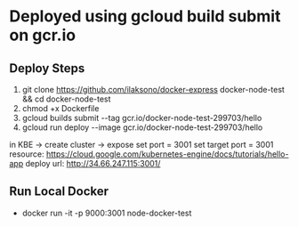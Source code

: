 # Deployed using gcloud build submit on gcr.io

## Deploy Steps
1. git clone https://github.com/ilaksono/docker-express docker-node-test && cd docker-node-test
2. chmod +x Dockerfile 
3. gcloud builds submit --tag gcr.io/docker-node-test-299703/hello
4. gcloud run deploy --image gcr.io/docker-node-test-299703/hello

in KBE -> create cluster -> expose 
set port = 3001
set target port = 3001 
resource: https://cloud.google.com/kubernetes-engine/docs/tutorials/hello-app
deploy url: http://34.66.247.115:3001/

## Run Local Docker
 - docker run -it -p 9000:3001 node-docker-test
  